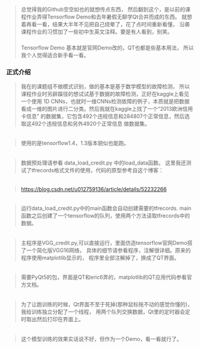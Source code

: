 > 总觉得我的Github空空如也的就想传点东西，
然后翻到这个，是以前的课程作业弄得Tensorflow Demo和去年暑假无聊学Qt合并而成的东西。
就想着再看一看，结果大半年不见把自己绕晕了，花了点时间重新看懂，
沿袭课程作业的习惯加了一些初中生英文注释。要是有人看到，别笑。
> #####
> Tensorflow Demo 基本就是官网Demo改的，QT也都是些基本用法，
所以我个人觉得适合新手看一看。

### 正式介绍
> 我在的课题组不做模式识别，做的基本是基于数学模型的故障检测，
所以课程作业时另辟蹊径的想试试基于数据的故障检测，正好在kaggle上看见一个使用
1D CNNs，也就时一维CNNs检测故障的例子，本质就是把数据看成一维的图片进行二分类。然后我就在kaggle上找了一个“2013欧洲信用卡信息”
的数据集，它包含492个违规信息和284807个正常信息，然后选取这492个违规信息和另外4920个正常信息
做数据集。
######
> 使用的是tensorflow1.4，1.3版本貌似也能跑。
######
 > 数据预处理请参看 data_load_credit.py 中的load_data函数。
 > 这里我还测试了tfrecords格式文件的使用，代码的原型参考自这个博客：
######
> https://blog.csdn.net/u012759136/article/details/52232266
######
> 运行data_load_credit.py中的main函数会自动创建需要的tfrecords.
main函数之后创建了一个tensorflow的队列，使用两个方法读取tfrecords中的数据。
######
> 主程序是VGG_credit.py,可以直接运行，里面仿造tensorflow官网Demo搭了一个简化版VGG16网络，
具体的细节请参看程序，注解很详细。原来的程序使用matplotlib显示的，
程序里全部注解掉了，换成了QT界面。
######
> 需要PyQt5的包，界面是QT和eric6弄的，matplotlib的QT应用代码参看官方文档。
######
> 为了让跑训练的时候，Qt界面不至于死掉(那种鼠标拖不动的感觉你懂的)，我给训练独立分配了一个线程，
用两个队列交换数据，Qt里的定时器会定时取出然后打印在界面上。
######
> 这个模型训练的效果实话说不好，但作为一个Demo，看一看就行了。